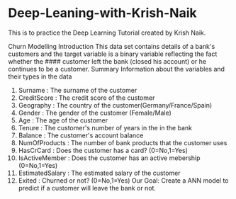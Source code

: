 # Deep-Leaning-with-Krish-Naik

This is to practice the Deep Learning Tutorial created by Krish Naik.

Churn Modelling
Introduction
This data set contains details of a bank's customers and the target variable is a binary variable reflecting the fact whether the #### customer left the bank (closed his account) or he continues to be a customer.
Summary Information about the variables and their types in the data
1) Surname : The surname of the customer
2) CreditScore : The credit score of the customer
3) Geography : The country of the customer(Germany/France/Spain)
4) Gender : The gender of the customer (Female/Male)
5) Age : The age of the customer
6) Tenure : The customer's number of years in the in the bank
7) Balance : The customer's account balance
8) NumOfProducts : The number of bank products that the customer uses
9) HasCrCard : Does the customer has a card? (0=No,1=Yes)
10) IsActiveMember : Does the customer has an active mebership (0=No,1=Yes)
11) EstimatedSalary : The estimated salary of the customer
12) Exited : Churned or not? (0=No,1=Yes)
Our Goal:
Create a ANN model to predict if a customer will leave the bank or not.
